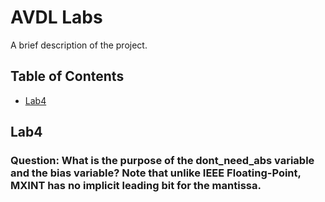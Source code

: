 # AVDL Labs

A brief description of the project.

## Table of Contents
- [Lab4](#Lab4)

## Lab4
### Question: What is the purpose of the dont_need_abs variable and the bias variable? Note that unlike IEEE Floating-Point, MXINT has no implicit leading bit for the mantissa.
